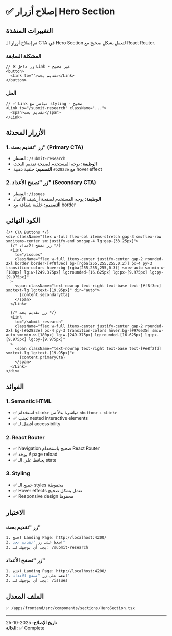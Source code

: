 # ✅ إصلاح أزرار Hero Section

## التغييرات المنفذة

تم إصلاح أزرار الـ CTA في Hero Section لتعمل بشكل صحيح مع React Router.

### المشكلة السابقة
```tsx
// ❌ زر داخل Link - غير صحيح
<button>
  <Link to="">تقديم بحث</Link>
</button>
```

### الحل
```tsx
// ✅ Link مباشر مع styling - صحيح
<Link to="/submit-research" className="...">
  <span>تقديم بحث</span>
</Link>
```

## الأزرار المحدثة

### 1. زر "تقديم بحث" (Primary CTA)
- **المسار:** `/submit-research`
- **الوظيفة:** يوجه المستخدم لصفحة تقديم البحث
- **التصميم:** خلفية ذهبية `#b2823e` مع hover effect

### 2. زر "تصفح الأعداد" (Secondary CTA)
- **المسار:** `/issues`
- **الوظيفة:** يوجه المستخدم لصفحة أرشيف الأعداد
- **التصميم:** خلفية شفافة مع border

## الكود النهائي

```tsx
{/* CTA Buttons */}
<div className="flex w-full flex-col items-stretch gap-3 sm:flex-row sm:items-center sm:justify-end sm:gap-4 lg:gap-[33.25px]">
  {/* زر تصفح الأعداد */}
  <Link 
    to="/issues" 
    className="flex w-full items-center justify-center gap-2 rounded-2xl border border-[#f8f3ec] bg-[rgba(255,255,255,0.2)] px-4 py-3 transition-colors hover:bg-[rgba(255,255,255,0.3)] sm:w-auto sm:min-w-[180px] lg:w-[249.375px] lg:rounded-[16.625px] lg:px-[9.975px] lg:py-[9.975px]"
  >
    <span className="text-nowrap text-right text-base text-[#f8f3ec] sm:text-lg lg:text-[19.95px]" dir="auto">
      {content.secondaryCta}
    </span>
  </Link>

  {/* زر تقديم بحث */}
  <Link 
    to="/submit-research" 
    className="flex w-full items-center justify-center gap-2 rounded-2xl bg-[#b2823e] px-4 py-3 transition-colors hover:bg-[#976e35] sm:w-auto sm:min-w-[180px] lg:w-[249.375px] lg:rounded-[16.625px] lg:px-[9.975px] lg:py-[9.975px]"
  >
    <span className="text-nowrap text-right text-base text-[#e8f2fd] sm:text-lg lg:text-[19.95px]">
      {content.primaryCta}
    </span>
  </Link>
</div>
```

## الفوائد

### 1. Semantic HTML
- ✅ استخدام `<Link>` مباشرة بدلاً من `<button>` + `<Link>`
- ✅ تجنب nested interactive elements
- ✅ أفضل لـ accessibility

### 2. React Router
- ✅ Navigation صحيح باستخدام React Router
- ✅ لا يوجد page reload
- ✅ يحافظ على الـ state

### 3. Styling
- ✅ جميع الـ styles محفوظة
- ✅ Hover effects تعمل بشكل صحيح
- ✅ Responsive design محفوظ

## الاختبار

### زر "تقديم بحث"
```bash
1. افتح Landing Page: http://localhost:4200/
2. اضغط على زر "تقديم بحث"
3. يجب أن يوجهك لـ: /submit-research
```

### زر "تصفح الأعداد"
```bash
1. افتح Landing Page: http://localhost:4200/
2. اضغط على زر "تصفح الأعداد"
3. يجب أن يوجهك لـ: /issues
```

## الملف المعدل

```
✅ /apps/frontend/src/components/sections/HeroSection.tsx
```

---

**تاريخ الإصلاح:** 2025-10-25  
**الحالة:** ✅ Complete

